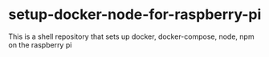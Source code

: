 # setup-docker-node-for-raspberry-pi
This is a shell repository that sets up docker, docker-compose, node, npm on the raspberry pi
